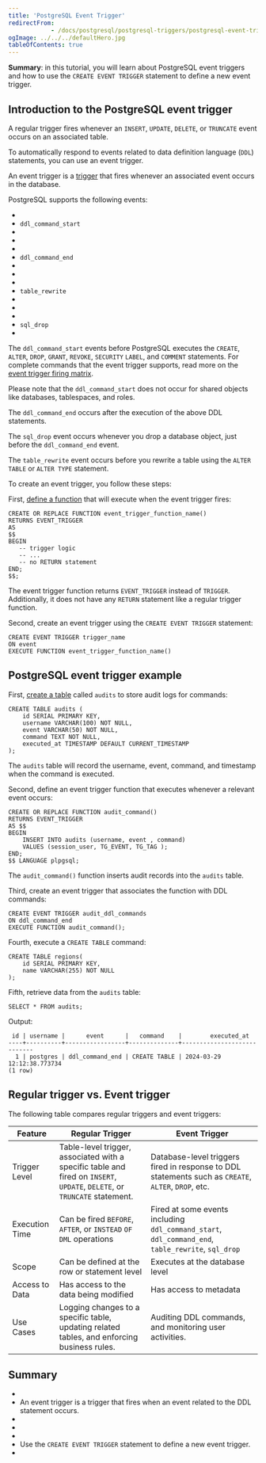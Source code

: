 ```yaml
---
title: 'PostgreSQL Event Trigger'
redirectFrom: 
            - /docs/postgresql/postgresql-triggers/postgresql-event-trigger/
ogImage: ../../../defaultHero.jpg
tableOfContents: true
---
```



**Summary**: in this tutorial, you will learn about PostgreSQL event triggers and how to use the `CREATE EVENT TRIGGER` statement to define a new event trigger.





## Introduction to the PostgreSQL event trigger





A regular trigger fires whenever an `INSERT`, `UPDATE`, `DELETE`, or `TRUNCATE` event occurs on an associated table.





To automatically respond to events related to data definition language (`DDL`) statements, you can use an event trigger.





An event trigger is a [trigger](https://www.postgresqltutorial.com/postgresql-triggers/) that fires whenever an associated event occurs in the database.





PostgreSQL supports the following events:





- 
- `ddl_command_start`
- 
-
- 
- `ddl_command_end`
- 
-
- 
- `table_rewrite`
- 
-
- 
- `sql_drop`
- 





The `ddl_command_start` events before PostgreSQL executes the `CREATE`, `ALTER`, `DROP`, `GRANT`, `REVOKE`, `SECURITY` `LABEL`, and `COMMENT` statements. For complete commands that the event trigger supports, read more on the [event trigger firing matrix](https://www.postgresql.org/docs/current/event-trigger-matrix.html).





Please note that the `ddl_command_start` does not occur for shared objects like databases, tablespaces, and roles.





The `ddl_command_end` occurs after the execution of the above DDL statements.





The `sql_drop` event occurs whenever you drop a database object, just before the `ddl_command_end` event.





The `table_rewrite` event occurs before you rewrite a table using the `ALTER TABLE` or `ALTER TYPE` statement.





To create an event trigger, you follow these steps:





First, [define a function](https://www.postgresqltutorial.com/postgresql-plpgsql/postgresql-create-function/) that will execute when the event trigger fires:





```
CREATE OR REPLACE FUNCTION event_trigger_function_name()
RETURNS EVENT_TRIGGER
AS
$$
BEGIN
   -- trigger logic
   -- ...
   -- no RETURN statement
END;
$$;
```





The event trigger function returns `EVENT_TRIGGER` instead of `TRIGGER`. Additionally, it does not have any `RETURN` statement like a regular trigger function.





Second, create an event trigger using the `CREATE EVENT TRIGGER` statement:





```
CREATE EVENT TRIGGER trigger_name
ON event
EXECUTE FUNCTION event_trigger_function_name()
```





## PostgreSQL event trigger example





First, [create a table](/docs/postgresql/postgresql-create-table) called `audits` to store audit logs for commands:





```
CREATE TABLE audits (
    id SERIAL PRIMARY KEY,
    username VARCHAR(100) NOT NULL,
    event VARCHAR(50) NOT NULL,
    command TEXT NOT NULL,
    executed_at TIMESTAMP DEFAULT CURRENT_TIMESTAMP
);
```





The `audits` table will record the username, event, command, and timestamp when the command is executed.





Second, define an event trigger function that executes whenever a relevant event occurs:





```
CREATE OR REPLACE FUNCTION audit_command()
RETURNS EVENT_TRIGGER
AS $$
BEGIN
    INSERT INTO audits (username, event , command)
    VALUES (session_user, TG_EVENT, TG_TAG );
END;
$$ LANGUAGE plpgsql;
```





The `audit_command()` function inserts audit records into the `audits` table.





Third, create an event trigger that associates the function with DDL commands:





```
CREATE EVENT TRIGGER audit_ddl_commands
ON ddl_command_end
EXECUTE FUNCTION audit_command();
```





Fourth, execute a `CREATE TABLE` command:





```
CREATE TABLE regions(
    id SERIAL PRIMARY KEY,
    name VARCHAR(255) NOT NULL
);
```





Fifth, retrieve data from the `audits` table:





```
SELECT * FROM audits;
```





Output:





```
 id | username |      event      |   command    |        executed_at
----+----------+-----------------+--------------+----------------------------
  1 | postgres | ddl_command_end | CREATE TABLE | 2024-03-29 12:12:38.773734
(1 row)
```





## Regular trigger vs. Event trigger





The following table compares regular triggers and event triggers:





| Feature        | Regular Trigger                                                                                                           | Event Trigger                                                                                       |
| -------------- | ------------------------------------------------------------------------------------------------------------------------- | --------------------------------------------------------------------------------------------------- |
| Trigger Level  | Table-level trigger, associated with a specific table and fired on `INSERT`, `UPDATE`, `DELETE`, or `TRUNCATE` statement. | Database-level triggers fired in response to DDL statements such as `CREATE`, `ALTER`, `DROP`, etc. |
| Execution Time | Can be fired `BEFORE`, `AFTER`, or `INSTEAD` `OF` `DML` operations                                                        | Fired at some events including `ddl_command_start`, `ddl_command_end`, `table_rewrite`, `sql_drop`  |
| Scope          | Can be defined at the row or statement level                                                                              | Executes at the database level                                                                      |
| Access to Data | Has access to the data being modified                                                                                     | Has access to metadata                                                                              |
| Use Cases      | Logging changes to a specific table, updating related tables, and enforcing business rules.                               | Auditing DDL commands, and monitoring user activities.                                              |





## Summary





- 
- An event trigger is a trigger that fires when an event related to the DDL statement occurs.
- 
-
- 
- Use the `CREATE EVENT TRIGGER` statement to define a new event trigger.
- 


